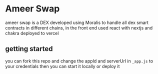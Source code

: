 # Ameer Swap

ameer swap is a DEX developed using Moralis to handle all dex smart contracts in different chains, in the front end used react with nextjs and chakra deployed to vercel

## getting started

you can fork this repo and change the appId and serverUrl in `_app.js` to your credentials then you can start it locally or deploy it
